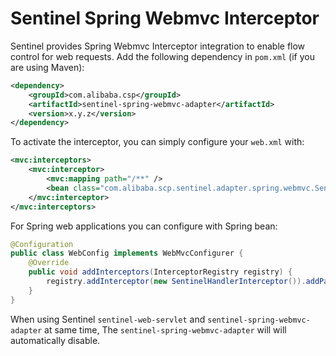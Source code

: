 # Sentinel Spring Webmvc Interceptor

Sentinel provides Spring Webmvc Interceptor integration to enable flow control for web requests.
Add the following dependency in `pom.xml` (if you are using Maven):

```xml
<dependency>
    <groupId>com.alibaba.csp</groupId>
    <artifactId>sentinel-spring-webmvc-adapter</artifactId>
    <version>x.y.z</version>
</dependency>
```

To activate the interceptor, you can simply configure your `web.xml` with:

```xml
<mvc:interceptors>
    <mvc:interceptor>
        <mvc:mapping path="/**" />
        <bean class="com.alibaba.scp.sentinel.adapter.spring.webmvc.SentinelHandlerInterceptor.java" />
    </mvc:interceptor>
</mvc:interceptors>
```

For Spring web applications you can configure with Spring bean:

```java
@Configuration
public class WebConfig implements WebMvcConfigurer {
    @Override
    public void addInterceptors(InterceptorRegistry registry) {
        registry.addInterceptor(new SentinelHandlerInterceptor()).addPathPatterns("/**");
    }
}
```

When using Sentinel `sentinel-web-servlet` and `sentinel-spring-webmvc-adapter` at same time,
The `sentinel-spring-webmvc-adapter` will will automatically disable.